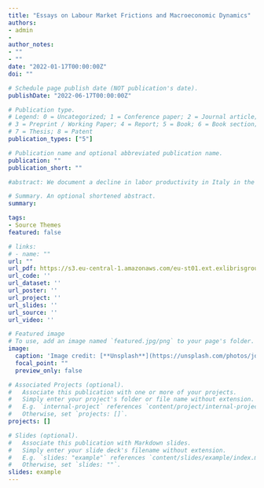```yaml
---
title: "Essays on Labour Market Frictions and Macroeconomic Dynamics"
authors:
- admin
- 
author_notes:
- ""
- ""
date: "2022-01-17T00:00:00Z"
doi: ""

# Schedule page publish date (NOT publication's date).
publishDate: "2022-06-17T00:00:00Z"

# Publication type.
# Legend: 0 = Uncategorized; 1 = Conference paper; 2 = Journal article;
# 3 = Preprint / Working Paper; 4 = Report; 5 = Book; 6 = Book section;
# 7 = Thesis; 8 = Patent
publication_types: ["5"]

# Publication name and optional abbreviated publication name.
publication: ""
publication_short: ""

#abstract: We document a decline in labor productivity in Italy in the early 2000s. We propose a structural VAR with theory-based sign restriction to identify the drivers that explain movements in labor productivity dynamics. We use quarterly Italian data spanning the period 1999Q1-2018Q4. Our result show that demand shocks that temporarily reduce total hours are the dominant source of fluctuations in labor productivity.

# Summary. An optional shortened abstract.
summary: 

tags:
- Source Themes
featured: false

# links:
# - name: ""
url: ""
url_pdf: https://s3.eu-central-1.amazonaws.com/eu-st01.ext.exlibrisgroup.com/39UBZ_INST/storage/alma/46/42/CE/B6/39/E3/DA/A8/F8/AD/B2/BE/8C/86/FC/D8/phdthesis_final_Diwambuena_v2.pdf?response-content-type=application%2Fpdf&X-Amz-Algorithm=AWS4-HMAC-SHA256&X-Amz-Date=20221108T154551Z&X-Amz-SignedHeaders=host&X-Amz-Expires=119&X-Amz-Credential=AKIAJN6NPMNGJALPPWAQ%2F20221108%2Feu-central-1%2Fs3%2Faws4_request&X-Amz-Signature=36eb8e153e951569650b765938a373fe5dbceda2d85b79e3a1b882e640415f6a
url_code: ''
url_dataset: ''
url_poster: ''
url_project: ''
url_slides: ''
url_source: ''
url_video: ''

# Featured image
# To use, add an image named `featured.jpg/png` to your page's folder. 
image:
  caption: 'Image credit: [**Unsplash**](https://unsplash.com/photos/jdD8gXaTZsc)'
  focal_point: ""
  preview_only: false

# Associated Projects (optional).
#   Associate this publication with one or more of your projects.
#   Simply enter your project's folder or file name without extension.
#   E.g. `internal-project` references `content/project/internal-project/index.md`.
#   Otherwise, set `projects: []`.
projects: []

# Slides (optional).
#   Associate this publication with Markdown slides.
#   Simply enter your slide deck's filename without extension.
#   E.g. `slides: "example"` references `content/slides/example/index.md`.
#   Otherwise, set `slides: ""`.
slides: example
---
```


